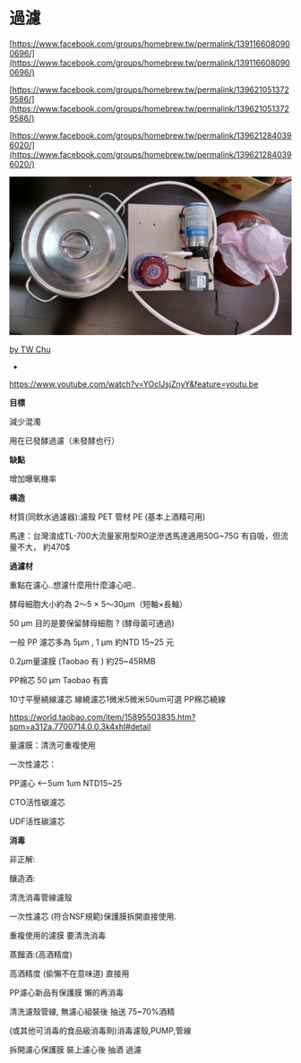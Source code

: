 # 過濾

[https://www.facebook.com/groups/homebrew.tw/permalink/1391166080900696/](https://www.facebook.com/groups/homebrew.tw/permalink/1391166080900696/)

[https://www.facebook.com/groups/homebrew.tw/permalink/1396210513729586/](https://www.facebook.com/groups/homebrew.tw/permalink/1396210513729586/)

[https://www.facebook.com/groups/homebrew.tw/permalink/1396212840396020/](https://www.facebook.com/groups/homebrew.tw/permalink/1396212840396020/)

![](img/filter1.jpg)

[by TW Chu ](https://www.facebook.com/tw.chu.1?fref=ufi) 

*

[](https://www.youtube.com/watch?v=YOclJsjZnyY&feature=youtu.be)https://www.youtube.com/watch?v=YOclJsjZnyY&feature=youtu.be

**目標**

減少混濁

用在已發酵過濾（未發酵也行）

**缺點**

增加曝氧機率

**構造**

材質(同飲水過濾器):濾殼 PET 管材 PE (基本上酒精可用)

馬達：台灣淯成TL-700大流量家用型RO逆滲透馬達適用50G~75G 有自吸，但流量不大， 約470$

**過濾材**

重點在濾心..想濾什麼用什麼濾心吧..

酵母細胞大小約為 2～5 × 5～30μm（短軸×長軸）

50 μm 目的是要保留酵母細胞 ? (酵母菌可通過)

一般 PP 濾芯多為 5μm , 1 μm 約NTD 15~25 元

0.2μm量濾膜 (Taobao 有 ) 約25~45RMB

PP棉芯 50 μm Taobao 有賣

10寸平壓繞線濾芯 線繞濾芯1微米5微米50um可選 PP棉芯繞線

[](https://world.taobao.com/item/15895503835.htm?spm=a312a.7700714.0.0.3k4xhl#detail)https://world.taobao.com/item/15895503835.htm?spm=a312a.7700714.0.0.3k4xhl#detail

量濾膜：清洗可重複使用

一次性濾芯：

PP濾心 <--5um 1um NTD15~25

CTO活性碳濾芯

UDF活性碳濾芯

**消毒**

非正解:

釀造酒:

清洗消毒管線濾殼

一次性濾芯 (符合NSF規範)保護膜拆開直接使用.

重複使用的濾膜 要清洗消毒

蒸餾酒:(高酒精度)

高酒精度 (偷懶不在意味道) 直接用

PP濾心新品有保護膜 懶的再消毒

清洗濾殼管線, 無濾心組裝後 抽送 75~70%酒精

(或其他可消毒的食品級消毒劑)消毒濾殼,PUMP,管線

拆開濾心保護膜 裝上濾心後 抽酒 過濾